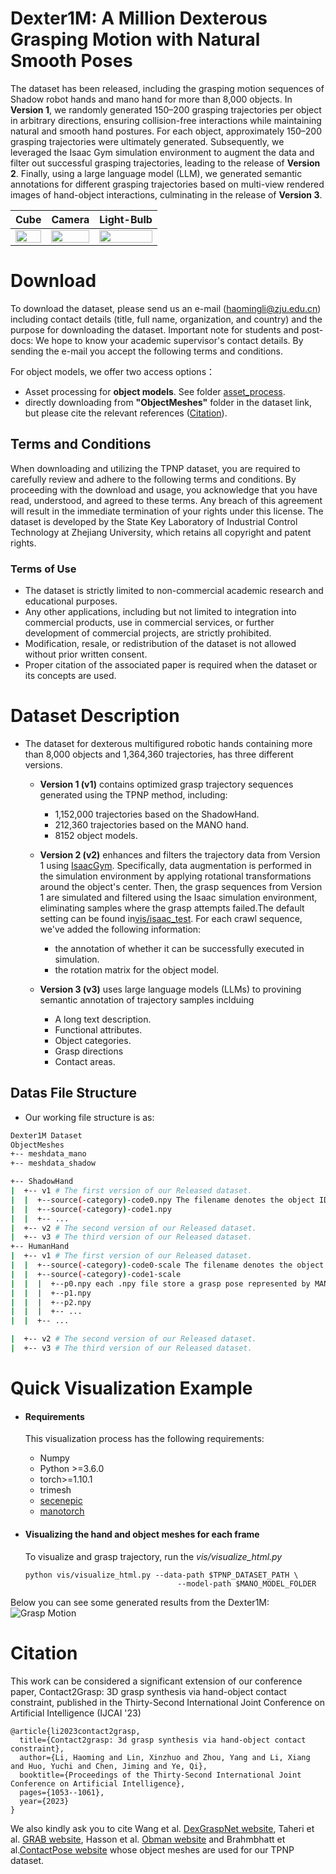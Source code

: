 # Dexter1M: A Million Dexterous Grasping Motion with Natural Smooth Poses
The dataset has been released, including the grasping motion sequences of Shadow robot hands and mano hand for more than 8,000 objects. 
In **Version 1**, we randomly generated 150–200 grasping trajectories per object in arbitrary directions, ensuring collision-free interactions while maintaining natural and smooth hand postures. For each object, approximately 150–200 grasping trajectories were ultimately generated. Subsequently, we leveraged the Isaac Gym simulation environment to augment the data and filter out successful grasping trajectories, leading to the release of **Version 2**. Finally, using a large language model (LLM), we generated semantic annotations for different grasping trajectories based on multi-view rendered images of hand-object interactions, culminating in the release of **Version 3**.

| Cube | Camera|Light-Bulb|
| :---: | :---: |:---: |
| <img src="images/viewer_Rcube.gif" width="100%"> | <img src="images/viewer_camera.gif" width="100%"> | <img src="images/viewer_lightbulb.gif" width="100%"> |

# Download
To download the dataset, please send us an e-mail (haomingli@zju.edu.cn) including contact details (title, full name, organization, and country) and the purpose for downloading the dataset. Important note for students and post-docs: We hope to know your academic supervisor's contact details. By sending the e-mail you accept the following terms and conditions. 

For object models, we offer two access options：
- Asset processing for **object models**. See folder [asset_process](./asset_process).
-  directly downloading from **"ObjectMeshes"** folder in the dataset link, but please cite the relevant references ([Citation](#Citation)).


## Terms and Conditions
When downloading and utilizing the TPNP dataset, you are required to carefully review and adhere to the following terms and conditions. By proceeding with the download and usage, you acknowledge that you have read, understood, and agreed to these terms. Any breach of this agreement will result in the immediate termination of your rights under this license. The dataset is developed by the State Key Laboratory of Industrial Control Technology at Zhejiang University, which retains all copyright and patent rights.

### Terms of Use
- The dataset is strictly limited to non-commercial academic research and educational purposes.
- Any other applications, including but not limited to integration into commercial products, use in commercial services, or further development of commercial projects, are strictly prohibited.
- Modification, resale, or redistribution of the dataset is not allowed without prior written consent.
- Proper citation of the associated paper is required when the dataset or its concepts are used.

# Dataset Description

-  The dataset for dexterous multifigured robotic hands containing more than 8,000 objects and 1,364,360 trajectories, has three different versions.
   - **Version 1 (v1)**  contains optimized grasp trajectory sequences generated using the TPNP method, including:
      - 1,152,000 trajectories based on the ShadowHand.
      -  212,360 trajectories based on the MANO hand.
      -  8152 object models.

   - **Version 2 (v2)**  enhances and filters the trajectory data from Version 1 using [IsaacGym](https://github.com/isaac-sim/IsaacGymEnvs). Specifically, data augmentation is performed in the simulation environment by applying rotational transformations around the object's center. Then, the grasp sequences from Version 1 are simulated and filtered using the Isaac simulation environment, eliminating samples where the grasp attempts failed.The default setting can be found in[vis/isaac_test](./vis/isaac_test). For each crawl sequence, we've added the following information:
       - the annotation of whether it can be successfully executed in simulation.
       - the rotation matrix for the object model.
   - **Version 3 (v3)**  uses large language models (LLMs) to provining semantic annotation of trajectory samples inclduing
      - A long text description.
      - Functional attributes.
      - Object categories.
      - Grasp directions
      - Contact areas.
   

## Datas File Structure
- Our working file structure is as:
```bash
Dexter1M Dataset
ObjectMeshes
+-- meshdata_mano
+-- meshdata_shadow

+-- ShadowHand
|  +-- v1 # The first version of our Released dataset.
|  |  +--source(-category)-code0.npy The filename denotes the object ID of the ShapeNet.
|  |  +--source(-category)-code1.npy
|  |  +-- ...
|  +-- v2 # The second version of our Released dataset.
|  +-- v3 # The third version of our Released dataset.
+-- HumanHand
|  +-- v1 # The first version of our Released dataset.
|  |  +--source(-category)-code0-scale The filename denotes the object ID of the Obman and The decimal at the end of the file name indicates the scale of the object.
|  |  +--source(-category)-code1-scale
|  |  |  +--p0.npy each .npy file store a grasp pose represented by MANO parameters
|  |  |  +--p1.npy
|  |  |  +--p2.npy
|  |  |  +-- ...
|  |  +-- ...

|  +-- v2 # The second version of our Released dataset.
|  +-- v3 # The third version of our Released dataset.
```
# Quick Visualization Example
- #### Requirements
  This visualization process has the following requirements:
  - Numpy
  - Python >=3.6.0
  - torch>=1.10.1
  - trimesh
  - [secenepic](https://microsoft.github.io/scenepic/python/index.html)
  - [manotorch](https://github.com/lixiny/manotorch.git)
    
- #### Visualizing the hand and object meshes for each frame

    To visualize and grasp trajectory, run the *vis/visualize_html.py*
    
    ```Shell
    python vis/visualize_html.py --data-path $TPNP_DATASET_PATH \
                                      --model-path $MANO_MODEL_FOLDER
    ```

Below you can see some generated results from the Dexter1M:
![Grasp Motion](images/TPNPDataset_github.gif)

# Citation
   This work can be considered a significant extension of our conference paper, Contact2Grasp: 3D grasp synthesis via hand-object contact constraint, published in the Thirty-Second International Joint Conference on Artificial Intelligence (IJCAI '23)
```
@article{li2023contact2grasp,
  title={Contact2grasp: 3d grasp synthesis via hand-object contact constraint},
  author={Li, Haoming and Lin, Xinzhuo and Zhou, Yang and Li, Xiang and Huo, Yuchi and Chen, Jiming and Ye, Qi},
  booktitle={Proceedings of the Thirty-Second International Joint Conference on Artificial Intelligence},
  pages={1053--1061},
  year={2023}
}
```
We also kindly ask you to cite Wang et al. [DexGraspNet website](https://pku-epic.github.io/DexGraspNet/), Taheri et al. [GRAB website](https://grab.is.tue.mpg.de/), Hasson et al. [Obman website](https://www.di.ens.fr/willow/research/obman/data/) and Brahmbhatt et al.[ContactPose website](https://github.com/facebookresearch/ContactPose) whose object meshes are used for our TPNP dataset. 
